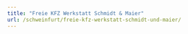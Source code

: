 ```yaml
---
title: "Freie KFZ Werkstatt Schmidt & Maier"
url: /schweinfurt/freie-kfz-werkstatt-schmidt-und-maier/
---
```

